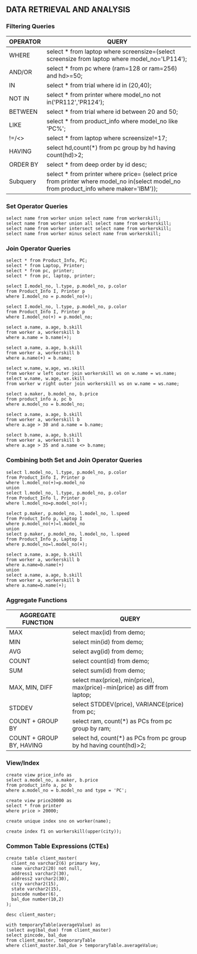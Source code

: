 ## DATA RETRIEVAL AND ANALYSIS

### Filtering Queries

| OPERATOR | QUERY |
|-|-|
| WHERE | select * from laptop where screensize=(select screensize from laptop where model_no='LP114');|
| AND/OR | select * from pc where (ram=128 or ram=256) and hd>=50;|
| IN | select * from trial where id in (20,40);|
| NOT IN | select * from printer where model_no not in('PR112','PR124');|
| BETWEEN | select * from trial where id between 20 and 50; |
| LIKE | select * from product_info where model_no like 'PC%';|
| !=/<> | select * from laptop where screensize!=17;|
| HAVING | select hd,count(*) from pc group by hd having count(hd)>2;|
| ORDER BY | select * from deep order by id desc;|
| Subquery | select * from printer where price= (select price from printer where model_no in(select model_no from product_info where maker='lBM'));|



### Set Operator Queries

````
select name from worker union select name from workerskill;
select name from worker union all select name from workerskill;
select name from worker intersect select name from workerskill;
select name from worker minus select name from workerskill;
````



### Join Operator Queries

````
select * from Product_Info, PC;
select * from Laptop, Printer;
select * from pc, printer;
select * from pc, laptop, printer;

select I.model_no, l.type, p.model_no, p.color 
from Product_Info I, Printer p 
where I.model_no = p.model_no(+);

select I.model_no, l.type, p.model_no, p.color 
from Product_Info I, Printer p 
where I.model_no(+) = p.model_no;

select a.name, a.age, b.skill 
from worker a, workerskill b 
where a.name = b.name(+);

select a.name, a.age, b.skill 
from worker a, workerskill b 
where a.name(+) = b.name;

select w.name, w.age, ws.skill 
from worker w left outer join workerskill ws on w.name = ws.name;
select w.name, w.age, ws.skill 
from worker w right outer join workerskill ws on w.name = ws.name;

select a.maker, b.model_no, b.price 
from product_info a, pc b 
where a.model_no = b.model_no;

select a.name, a.age, b.skill 
from worker a, workerskill b 
where a.age > 30 and a.name = b.name;

select b.name, a.age, b.skill 
from worker a, workerskill b 
where a.age > 35 and a.name <> b.name;
````



### Combining both Set and Join Operator Queries

````
select l.model_no, l.type, p.model_no, p.color 
from Product_Info I, Printer p 
where l.model_no(+)=p.model_no
union
select l.model_no, l.type, p.model_no, p.color 
from Product_Info l, Printer p 
where l.model_no=p.model_no(+);

select p.maker, p.model_no, l.model_no, l.speed 
from Product_Info p, Laptop I 
where p.model_no(+)=l.model_no
union
select p.maker, p.model_no, l.model_no, l.speed 
from Product_Info p, Laptop I 
where p.model_no=l.model_no(+);

select a.name, a.age, b.skill 
from worker a, workerskill b 
where a.name=b.name(+)
union
select a.name, a.age, b.skill 
from worker a, workerskill b 
where a.name=b.name(+);
````


### Aggregate Functions

| AGGREGATE FUNCTION | QUERY |
|--------------------|-------|
| MAX                | select max(id) from demo; |
| MIN                | select min(id) from demo; |
| AVG                | select avg(id) from demo; |
| COUNT              | select count(id) from demo; |
| SUM                | select sum(id) from demo; |
| MAX, MIN, DIFF     | select max(price), min(price), max(price)-min(price) as diff from laptop; |
| STDDEV             | select STDDEV(price), VARIANCE(price) from pc; |
| COUNT + GROUP BY   | select ram, count(*) as PCs from pc group by ram; |
| COUNT + GROUP BY, HAVING | select hd, count(*) as PCs from pc group by hd having count(hd)>2; |

### View/Index

````
create view price_info as
select a.model_no, a.maker, b.price
from product_info a, pc b
where a.model_no = b.model_no and type = 'PC';

create view price20000 as
select * from printer
where price > 20000;

create unique index sno on worker(name);

create index f1 on workerskill(upper(city));
````


### Common Table Expressions (CTEs)

````
create table client_master(
  client_no varchar2(6) primary key,
  name varchar2(20) not null,
  address1 varchar2(30),
  address2 varchar2(30),
  city varchar2(15),
  state varchar2(15),
  pincode number(6),
  bal_due number(10,2)
);

desc client_master;

with temporaryTable(averageValue) as
(select avg(bal_due) from client_master)
select pincode, bal_due
from client_master, temporaryTable
where client_master.bal_due > temporaryTable.averageValue;
````







